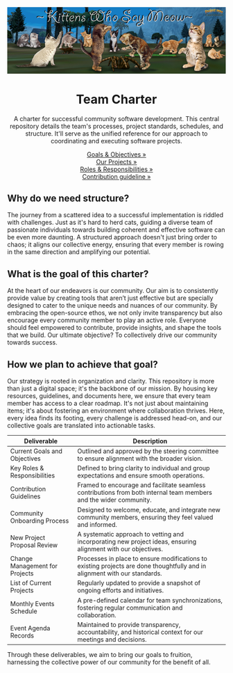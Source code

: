 <div align="center">
  <a href="https://github.com/KWSM-P99/project-governance">
    <img alt="KWSM Banner" src="./media/kwsm-banner.jpg">
  </a>
</div>
<div align="center">
  <h1>Team Charter</h1>
<p align="center">A charter for successful community software development. This central repository details the team's processes, project standards, schedules, and structure. It'll serve as the unified reference for our approach to coordinating and executing software projects.</p>

<div align="center">
  
[Goals & Objectives »](https://github.com/KWSM-P99/project-governance/blob/main/GOALS.md)<br>
[Our Projects »](https://github.com/KWSM-P99/project-governance/edit/main/README.md)<br>
[Roles & Responsibilities »](https://github.com/KWSM-P99/project-governance/edit/main/README.md)<br>
[Contribution guideline »](https://github.com/KWSM-P99/project-governance/edit/main/README.md)<br>

</div>
</div>


##

## Why do we need structure?

The journey from a scattered idea to a successful implementation is riddled with challenges. Just as it's hard to herd cats, guiding a diverse team of passionate individuals towards building coherent and effective software can be even more daunting. A structured approach doesn't just bring order to chaos; it aligns our collective energy, ensuring that every member is rowing in the same direction and amplifying our potential.

## What is the goal of this charter?

At the heart of our endeavors is our community. Our aim is to consistently provide value by creating tools that aren’t just effective but are specially designed to cater to the unique needs and nuances of our community. By embracing the open-source ethos, we not only invite transparency but also encourage every community member to play an active role. Everyone should feel empowered to contribute, provide insights, and shape the tools that we build. Our ultimate objective? To collectively drive our community towards success.

## How we plan to achieve that goal?

Our strategy is rooted in organization and clarity. This repository is more than just a digital space; it's the backbone of our mission. By housing key resources, guidelines, and documents here, we ensure that every team member has access to a clear roadmap. It's not just about maintaining items; it's about fostering an environment where collaboration thrives. Here, every idea finds its footing, every challenge is addressed head-on, and our collective goals are translated into actionable tasks.

| **Deliverable** | **Description** |
|---|---|
| Current Goals and Objectives | Outlined and approved by the steering committee to ensure alignment with the broader vision. |
| Key Roles & Responsibilities | Defined to bring clarity to individual and group expectations and ensure smooth operations. |
| Contribution Guidelines | Framed to encourage and facilitate seamless contributions from both internal team members and the wider community. |
| Community Onboarding Process | Designed to welcome, educate, and integrate new community members, ensuring they feel valued and informed. |
| New Project Proposal Review | A systematic approach to vetting and incorporating new project ideas, ensuring alignment with our objectives. |
| Change Management for Projects | Processes in place to ensure modifications to existing projects are done thoughtfully and in alignment with our standards. |
| List of Current Projects | Regularly updated to provide a snapshot of ongoing efforts and initiatives. |
| Monthly Events Schedule | A pre-defined calendar for team synchronizations, fostering regular communication and collaboration. |
| Event Agenda Records | Maintained to provide transparency, accountability, and historical context for our meetings and decisions. |


Through these deliverables, we aim to bring our goals to fruition, harnessing the collective power of our community for the benefit of all.

##

